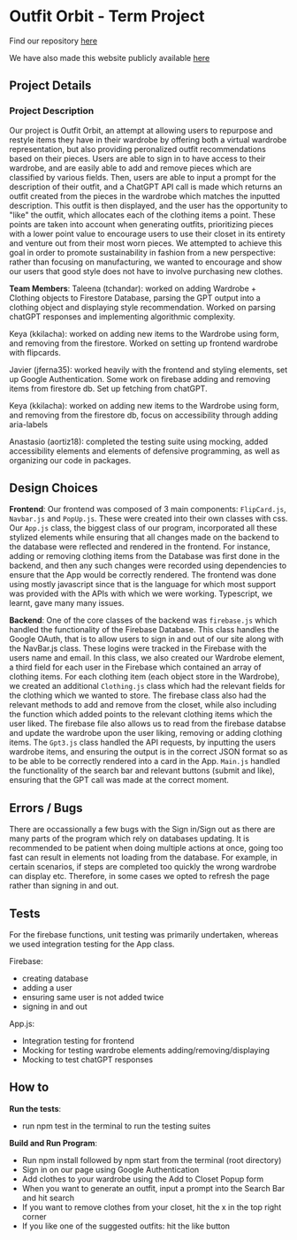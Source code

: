 # Outfit Orbit - Term Project

Find our repository [here](https://github.com/cs0320-s2023/OutfitOrbit)

We have also made this website publicly available [here]()
## Project Details

### Project Description
Our project is Outfit Orbit, an attempt at allowing users to repurpose and restyle items they have in their wardrobe by offering both a virtual wardrobe representation, but also providing peronalized outfit recommendations based on their pieces. Users are able to sign in to have access to their wardrobe, and are easily able to add and remove pieces which are classified by various fields. Then, users are able to input a prompt for the description of their outfit, and a ChatGPT API call is made which returns an outfit created from the pieces in the wardrobe which matches the inputted description. This outfit is then displayed, and the user has the opportunity to "like" the outfit, which allocates each of the clothing items a point. These points are taken into account when generating outfits, prioritizing pieces with a lower point value to encourage users to use their closet in its entirety and venture out from their most worn pieces. 
We attempted to achieve this goal in order to promote sustainability in fashion from a new perspective: rather than focusing on manufacturing, we wanted to encourage and show our users that good style does not have to involve purchasing new clothes. 

**Team Members**:
Taleena (tchandar): worked on adding Wardrobe + Clothing objects to Firestore Database, parsing the GPT output into a clothing object and displaying style recommendation. Worked on parsing chatGPT responses and implementing algorithmic complexity.

Keya (kkilacha): worked on adding new items to the Wardrobe using form, and removing from the firestore. Worked on setting up frontend wardrobe with flipcards.

Javier (jferna35): worked heavily with the frontend and styling elements, set up Google Authentication. Some work on firebase adding
and removing items from firestore db. Set up fetching from chatGPT.

Keya (kkilacha): worked on adding new items to the Wardrobe using form, and removing from the firestore db, focus on accessibility through adding aria-labels

Anastasio (aortiz18): completed the testing suite using mocking, added accessibility elements and elements of defensive programming, as well as organizing our code in packages.

## Design Choices

**Frontend**: Our frontend was composed of 3 main components: `FlipCard.js`, `Navbar.js` and `PopUp.js`. These were created into their own classes with css. Our `App.js` class, the biggest class of our program, incorporated all these stylized elements while ensuring that all changes made on the backend to the database were reflected and rendered in the frontend. For instance, adding or removing clothing items from the Database was first done in the backend, and then any such changes were recorded using dependencies to ensure that the App would be correctly rendered. The frontend was done using mostly javascript since that is the language for which most support was provided with the APIs with which we were working. Typescript, we learnt, gave many many issues.

**Backend**: One of the core classes of the backend was `firebase.js` which handled the functionality of the Firebase Database. This class handles the Google OAuth, that is to allow users to sign in and out of our site along with the NavBar.js class. These logins were tracked in the Firebase with the users name and email. In this class, we also created our Wardrobe element, a third field for each user in the Firebase which contained an array of clothing items. For each clothing item (each object store in the Wardrobe), we created an additional `Clothing.js` class which had the relevant fields for the clothing which we wanted to store. The firebase class also had the relevant methods to add and remove from the closet, while also including the function which added points to the relevant clothing items which the user liked. The firebase file also allows us to read from the firebase databse and update the wardrobe upon the user liking, removing or adding clothing items. The `Gpt3.js` class handled the API requests, by inputting the users wardrobe items, and ensuring the output is in the correct JSON format so as to be able to be correctly rendered into a card in the App. `Main.js` handled the functionality of the search bar and relevant buttons (submit and like), ensuring that the GPT call was made at the correct moment.

## Errors / Bugs

There are occassionally a few bugs with the Sign in/Sign out as there are many parts of the program which rely on databases updating. It is recommended to be patient when doing multiple actions at once, going too fast can result in elements not loading from the database. For example, in certain scenarios, if steps are completed too quickly the wrong wardrobe can display etc. Therefore, in some cases we opted to refresh the page rather than signing in and out.

## Tests

For the firebase functions, unit testing was primarily undertaken, whereas we used integration testing for the App class.

Firebase:

- creating database
- adding a user
- ensuring same user is not added twice
- signing in and out

App.js:

- Integration testing for frontend
- Mocking for testing wardrobe elements adding/removing/displaying
- Mocking to test chatGPT responses

## How to

**Run the tests**:

- run npm test in the terminal to run the testing suites

**Build and Run Program**:

- Run npm install followed by npm start from the terminal (root directory)
- Sign in on our page using Google Authentication
- Add clothes to your wardrobe using the Add to Closet Popup form
- When you want to generate an outfit, input a prompt into the Search Bar and hit search
- If you want to remove clothes from your closet, hit the x in the top right corner
- If you like one of the suggested outfits: hit the like button

